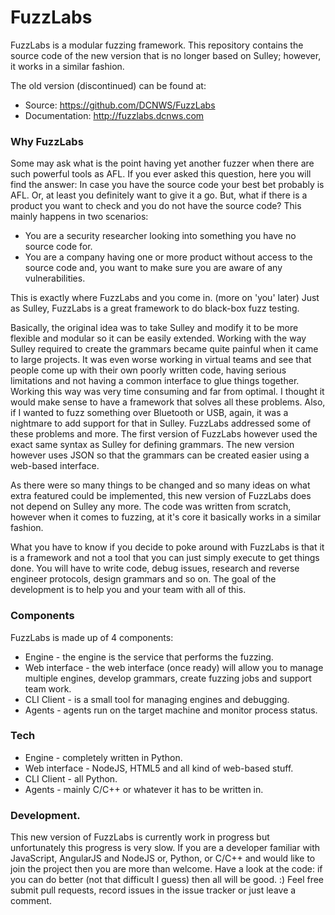 # FuzzLabs

FuzzLabs is a modular fuzzing framework. This repository contains the source code of the new version that is no longer based on Sulley; however, it works in a similar fashion.

The old version (discontinued) can be found at:

  - Source: https://github.com/DCNWS/FuzzLabs
  - Documentation: http://fuzzlabs.dcnws.com

### Why FuzzLabs

Some may ask what is the point having yet another fuzzer when there are such powerful tools as AFL. If you ever asked this question, here you will find the answer: In case you have the source code your best bet probably is AFL. Or, at least you definitely want to give it a go. But, what if there is a product you want to check and you do not have the source code? This mainly happens in two scenarios:

 - You are a security researcher looking into something you have no source code for.
 - You are a company having one or more product without access to the source code and, you want to make sure you are aware of any vulnerabilities.

This is exactly where FuzzLabs and you come in. (more on 'you' later) Just as Sulley, FuzzLabs is a great framework to do black-box fuzz testing.

Basically, the original idea was to take Sulley and modify it to be more flexible and modular so it can be easily extended. Working with the way Sulley required to create the grammars became quite painful when it came to large projects. It was even worse working in virtual teams and see that people come up with their own poorly written code, having serious limitations and not having a common interface to glue things together. Working this way was very time consuming and far from optimal. I thought it would make sense to have a framework that solves all these problems. Also, if I wanted to fuzz something over Bluetooth or USB, again, it was a nightmare to add support for that in Sulley. FuzzLabs addressed some of these problems and more. The first version of FuzzLabs however used the exact same syntax as Sulley for defining grammars. The new version however uses JSON so that the grammars can be created easier using a web-based interface.

As there were so many things to be changed and so many ideas on what extra featured could be implemented, this new version of FuzzLabs does not depend on Sulley any more. The code was written from scratch, however when it comes to fuzzing, at it's core it basically works in a similar fashion.

What you have to know if you decide to poke around with FuzzLabs is that it is a framework and not a tool that you can just simply execute to get things done. You will have to write code, debug issues, research and reverse engineer protocols, design grammars and so on. The goal of the development is to help you and your team with all of this.

### Components

FuzzLabs is made up of 4 components:

 - Engine - the engine is the service that performs the fuzzing.
 - Web interface - the web interface (once ready) will allow you to manage multiple engines, develop grammars, create fuzzing jobs and support team work.
 - CLI Client - is a small tool for managing engines and debugging.
 - Agents - agents run on the target machine and monitor process status.

### Tech

 - Engine - completely written in Python.
 - Web interface - NodeJS, HTML5 and all kind of web-based stuff.
 - CLI Client - all Python.
 - Agents - mainly C/C++ or whatever it has to be written in.

### Development.

This new version of FuzzLabs is currently work in progress but unfortunately this progress is very slow. If you are a developer familiar with JavaScript, AngularJS and NodeJS or, Python, or C/C++ and would like to join the project then you are more than welcome. Have a look at the code: if you can do better (not that difficult I guess) then all will be good. :) Feel free submit pull requests, record issues in the issue tracker or just leave a comment.

